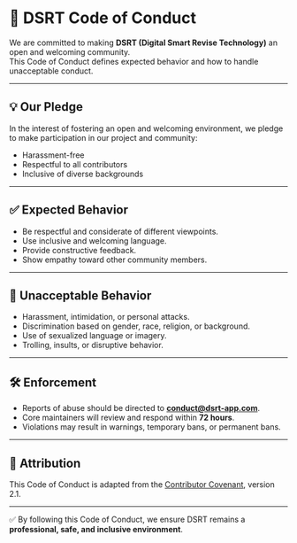# 🤝 DSRT Code of Conduct

We are committed to making **DSRT (Digital Smart Revise Technology)** an open and welcoming community.  
This Code of Conduct defines expected behavior and how to handle unacceptable conduct.

---

## 💡 Our Pledge
In the interest of fostering an open and welcoming environment, we pledge to make participation in our project and community:
- Harassment-free  
- Respectful to all contributors  
- Inclusive of diverse backgrounds  

---

## ✅ Expected Behavior
- Be respectful and considerate of different viewpoints.  
- Use inclusive and welcoming language.  
- Provide constructive feedback.  
- Show empathy toward other community members.  

---

## 🚫 Unacceptable Behavior
- Harassment, intimidation, or personal attacks.  
- Discrimination based on gender, race, religion, or background.  
- Use of sexualized language or imagery.  
- Trolling, insults, or disruptive behavior.  

---

## 🛠 Enforcement
- Reports of abuse should be directed to **conduct@dsrt-app.com**.  
- Core maintainers will review and respond within **72 hours**.  
- Violations may result in warnings, temporary bans, or permanent bans.  

---

## 📜 Attribution
This Code of Conduct is adapted from the [Contributor Covenant](https://www.contributor-covenant.org/), version 2.1.

---

✅ By following this Code of Conduct, we ensure DSRT remains a **professional, safe, and inclusive environment**.
